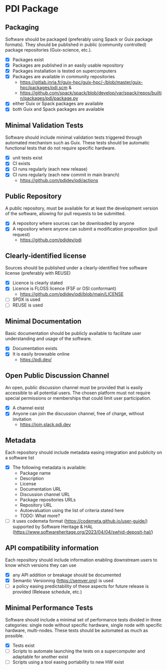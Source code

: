 # PDI Package

## Packaging

Software should be packaged (preferably using Spack or Guix package formats). They should be published in public (community controlled) package repositories (Guix-science, etc.).

* [x] Packages exist
* [x] Packages are published in an easily usable repository
* [x] Packages installation is tested on supercomputers
* [x] Packages are available in community repositories
  - https://gitlab.inria.fr/guix-hpc/guix-hpc/-/blob/master/guix-hpc/packages/pdi.scm & 
  - https://github.com/spack/spack/blob/develop/var/spack/repos/builtin/packages/pdi/package.py
* [x] either Guix or Spack packages are available
* [x] both Guix and Spack packages are available

## Minimal Validation Tests

Software should include minimal validation tests triggered through automated mechanism such as Guix. These tests should be automatic functional tests that do not require specific hardware.

* [x] unit tests exist
* [x] CI exists
* [x] CI runs regularly (each new release)
* [x] CI runs regularly (each new commit in main branch)
  - https://github.com/pdidev/pdi/actions

## Public Repository

A public repository, must be available for at least the development version of the software, allowing for pull requests to be submitted.

* [x] A repository where sources can be downloaded by anyone
* [x] A repository where anyone can submit a modification proposition (pull request)
  - https://github.com/pdidev/pdi

## Clearly-identified license

Sources should be published under a clearly-identified free software license (preferably with REUSE)

* [x] Licence is clearly stated
* [x] Licence is FLOSS licence (FSF or OSI conformant)
  - https://github.com/pdidev/pdi/blob/main/LICENSE
* [ ] SPDX is used
* [ ] REUSE is used

## Minimal Documentation

Basic documentation should be publicly available to facilitate user understanding and usage of the software.

* [x] Documentation exists
* [x] It is easily browsable online
  - https://pdi.dev/

## Open Public Discussion Channel

An open, public discussion channel must be provided that is easily accessible to all potential users. The chosen platform must not require special permissions or memberships that could limit user participation.

* [x] A channel exist
* [x] Anyone can join the discussion channel, free of charge, without invitation
  - https://join.slack.pdi.dev

## Metadata

Each repository should include metadata easing integration and publicity on a software list

* [x] The following metadata is available: 
  - Package name
  - Description
  - License
  - Documentation URL
  - Discussion channel URL
  - Package repositories URLs
  - Repository URL
  - Autoevaluation using the list of criteria stated here
  - TODO: What more?
* [ ] it uses codemeta format (https://codemeta.github.io/user-guide/) supported by Software Heritage & HAL (https://www.softwareheritage.org/2023/04/04/swhid-deposit-hal/)

## API compatibility information

Each repository should include information enabling downstream users to know which versions they can use

* [x] any API addition or breakage should be documented
* [x] Semantic Versioning (https://semver.org) is used
* [ ] a policy easing predictability of these aspects for future release is provided (Release schedule, etc.)

## Minimal Performance Tests

Software should include a minimal set of performance tests divided in three categories: single node without specific hardware, single node with specific hardware, multi-nodes. These tests should be automated as much as possible.

* [x] Tests exist
* [ ] Scripts to automate launching the tests on a supercomputer and adaptable for another exist
* [ ] Scripts using a tool easing portability to new HW exist
